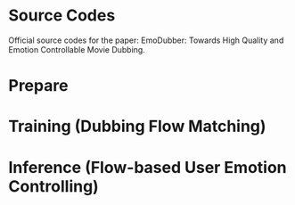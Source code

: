# Source Codes
Official source codes for the paper: EmoDubber: Towards High Quality and Emotion Controllable Movie Dubbing. 

# Prepare


# Training (Dubbing Flow Matching)


# Inference (Flow-based User Emotion Controlling)


